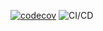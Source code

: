 [![codecov](https://codecov.io/gh/ProgramowanieZespoloweIS2021/chat-service/branch/main/graph/badge.svg?token=0F2WJ1O18H)](https://codecov.io/gh/ProgramowanieZespoloweIS2021/chat-service)
![CI/CD](https://github.com/ProgramowanieZespoloweIS2021/chat-service/actions/workflows/ci.yml/badge.svg)
